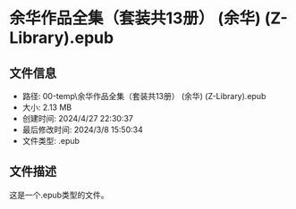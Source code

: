 ﻿# 余华作品全集（套装共13册） (余华) (Z-Library).epub

## 文件信息
- 路径: 00-temp\余华作品全集（套装共13册） (余华) (Z-Library).epub
- 大小: 2.13 MB
- 创建时间: 2024/4/27 22:30:37
- 最后修改时间: 2024/3/8 15:50:34
- 文件类型: .epub

## 文件描述
这是一个.epub类型的文件。

